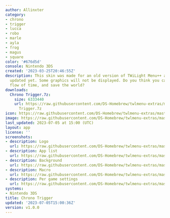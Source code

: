 ```yaml
---
author: Allinxter
category:
- chrono
- trigger
- lucca
- robo
- marle
- ayla
- frog
- magus
- square
color: '#676d5d'
console: Nintendo 3DS
created: '2023-03-25T20:46:55Z'
description: This skin was made for an old version of TWiLight Menu++ and hasn't been
  updated yet. Some graphics will not be displayed. Do you think you can change the
  flow of time, and save the world?
downloads:
  Chrono Trigger.7z:
    size: 6333440
    url: https://raw.githubusercontent.com/DS-Homebrew/twlmenu-extras/master/_nds/TWiLightMenu/3dsmenu/themes/Chrono
      Trigger.7z
icon: https://raw.githubusercontent.com/DS-Homebrew/twlmenu-extras/master/_nds/TWiLightMenu/3dsmenu/themes/meta/Chrono%20Trigger/icon.png
image: https://raw.githubusercontent.com/DS-Homebrew/twlmenu-extras/master/_nds/TWiLightMenu/3dsmenu/themes/meta/Chrono%20Trigger/icon.png
last_updated: 2023-07-05 at 15:00 (UTC)
layout: app
license: ''
screenshots:
- description: Logo
  url: https://raw.githubusercontent.com/DS-Homebrew/twlmenu-extras/master/_nds/TWiLightMenu/3dsmenu/themes/meta/Chrono%20Trigger/screenshots/Logo.png
- description: App list
  url: https://raw.githubusercontent.com/DS-Homebrew/twlmenu-extras/master/_nds/TWiLightMenu/3dsmenu/themes/meta/Chrono%20Trigger/screenshots/app-list.png
- description: Background
  url: https://raw.githubusercontent.com/DS-Homebrew/twlmenu-extras/master/_nds/TWiLightMenu/3dsmenu/themes/meta/Chrono%20Trigger/screenshots/background.png
- description: Macro
  url: https://raw.githubusercontent.com/DS-Homebrew/twlmenu-extras/master/_nds/TWiLightMenu/3dsmenu/themes/meta/Chrono%20Trigger/screenshots/macro.png
- description: Per game settings
  url: https://raw.githubusercontent.com/DS-Homebrew/twlmenu-extras/master/_nds/TWiLightMenu/3dsmenu/themes/meta/Chrono%20Trigger/screenshots/per-game-settings.png
systems:
- Nintendo 3DS
title: Chrono Trigger
updated: '2023-07-05T15:00:36Z'
version: v1.0.0
---
```

